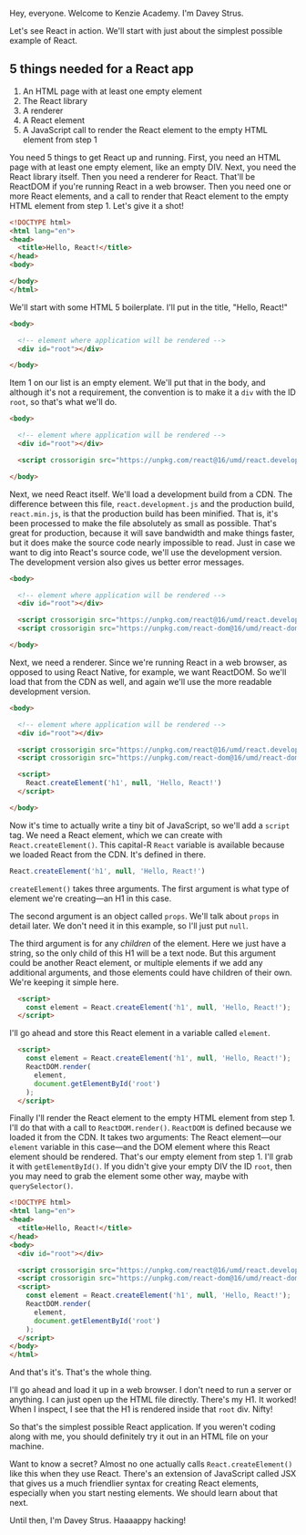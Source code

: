 Hey, everyone. Welcome to Kenzie Academy. I'm Davey Strus.

Let's see React in action. We'll start with just about the simplest possible example of React.

## 5 things needed for a React app

1. An HTML page with at least one empty element
2. The React library
3. A renderer
4. A React element
5. A JavaScript call to render the React element to the empty HTML element from step 1

You need 5 things to get React up and running. First, you need an HTML page with at least one empty element, like an empty DIV. Next, you need the React library itself. Then you need a renderer for React. That'll be ReactDOM if you're running React in a web browser. Then you need one or more React elements, and a call to render that React element to the empty HTML element from step 1. Let's give it a shot!

```html
<!DOCTYPE html>
<html lang="en">
<head>
  <title>Hello, React!</title>
</head>
<body>

</body>
</html>
```

We'll start with some HTML 5 boilerplate. I'll put in the title, "Hello, React!"

```html
<body>

  <!-- element where application will be rendered -->
  <div id="root"></div>

</body>
```

Item 1 on our list is an empty element. We'll put that in the body, and although it's not a requirement, the convention is to make it a `div` with the ID `root`, so that's what we'll do.

```html
<body>

  <!-- element where application will be rendered -->
  <div id="root"></div>

  <script crossorigin src="https://unpkg.com/react@16/umd/react.development.js"></script>

</body>
```

Next, we need React itself. We'll load a development build from a CDN. The difference between this file, `react.development.js` and the production build, `react.min.js`, is that the production build has been minified. That is, it's been processed to make the file absolutely as small as possible. That's great for production, because it will save bandwidth and make things faster, but it does make the source code nearly impossible to read. Just in case we want to dig into React's source code, we'll use the development version. The development version also gives us better error messages.

```html
<body>

  <!-- element where application will be rendered -->
  <div id="root"></div>

  <script crossorigin src="https://unpkg.com/react@16/umd/react.development.js"></script>
  <script crossorigin src="https://unpkg.com/react-dom@16/umd/react-dom.development.js"></script>

</body>
```

Next, we need a renderer. Since we're running React in a web browser, as opposed to using React Native, for example, we want ReactDOM. So we'll load that from the CDN as well, and again we'll use the more readable development version.

```html
<body>

  <!-- element where application will be rendered -->
  <div id="root"></div>

  <script crossorigin src="https://unpkg.com/react@16/umd/react.development.js"></script>
  <script crossorigin src="https://unpkg.com/react-dom@16/umd/react-dom.development.js"></script>

  <script>
    React.createElement('h1', null, 'Hello, React!')
  </script>

</body>
```

Now it's time to actually write a tiny bit of JavaScript, so we'll add a `script` tag. We need a React element, which we can create with `React.createElement()`. This capital-R `React` variable is available because we loaded React from the CDN. It's defined in there.

```js
React.createElement('h1', null, 'Hello, React!')
```

`createElement()` takes three arguments. The first argument is what type of element we're creating—an H1 in this case.

The second argument is an object called `props`. We'll talk about `props` in detail later. We don't need it in this example, so I'll just put `null`.

The third argument is for any _children_ of the element. Here we just have a string, so the only child of this H1 will be a text node. But this argument could be another React element, or multiple elements if we add any additional arguments, and those elements could have children of their own. We're keeping it simple here.

```html
  <script>
    const element = React.createElement('h1', null, 'Hello, React!');
  </script>
```

I'll go ahead and store this React element in a variable called `element`.

```html
  <script>
    const element = React.createElement('h1', null, 'Hello, React!');
    ReactDOM.render(
      element,
      document.getElementById('root')
    );
  </script>
```

Finally I'll render the React element to the empty HTML element from step 1. I'll do that with a call to `ReactDOM.render()`. `ReactDOM` is defined because we loaded it from the CDN. It takes two arguments: The React element—our `element` variable in this case—and the DOM element where this React element should be rendered. That's our empty element from step 1. I'll grab it with `getElementById()`. If you didn't give your empty DIV the ID `root`, then you may need to grab the element some other way, maybe with `querySelector()`.

```html
<!DOCTYPE html>
<html lang="en">
<head>
  <title>Hello, React!</title>
</head>
<body>
  <div id="root"></div>

  <script crossorigin src="https://unpkg.com/react@16/umd/react.development.js"></script>
  <script crossorigin src="https://unpkg.com/react-dom@16/umd/react-dom.development.js"></script>
  <script>
    const element = React.createElement('h1', null, 'Hello, React!');
    ReactDOM.render(
      element,
      document.getElementById('root')
    );
  </script>
</body>
</html>
```

And that's it's. That's the whole thing.

I'll go ahead and load it up in a web browser. I don't need to run a server or anything. I can just open up the HTML file directly. There's my H1. It worked! When I inspect, I see that the H1 is rendered inside that `root` div. Nifty!

So that's the simplest possible React application. If you weren't coding along with me, you should definitely try it out in an HTML file on your machine.

Want to know a secret? Almost no one actually calls `React.createElement()` like this when they use React. There's an extension of JavaScript called JSX that gives us a much friendlier syntax for creating React elements, especially when you start nesting elements. We should learn about that next.

Until then, I'm Davey Strus. Haaaappy hacking!
